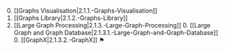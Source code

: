 0. [[Graphs Visualisation|2.1.1.-Graphs-Visualisation]]
0. [[Graphs Library|2.1.2.-Graphs-Library]]
0. [[Large Graph Processing|2.1.3.-Large-Graph-Processing]]
    0. [[Large Graph and Graph Database|2.1.3.1.-Large-Graph-and-Graph-Database]]
    0. [[GraphX|2.1.3.2.-GraphX]] ⚑
